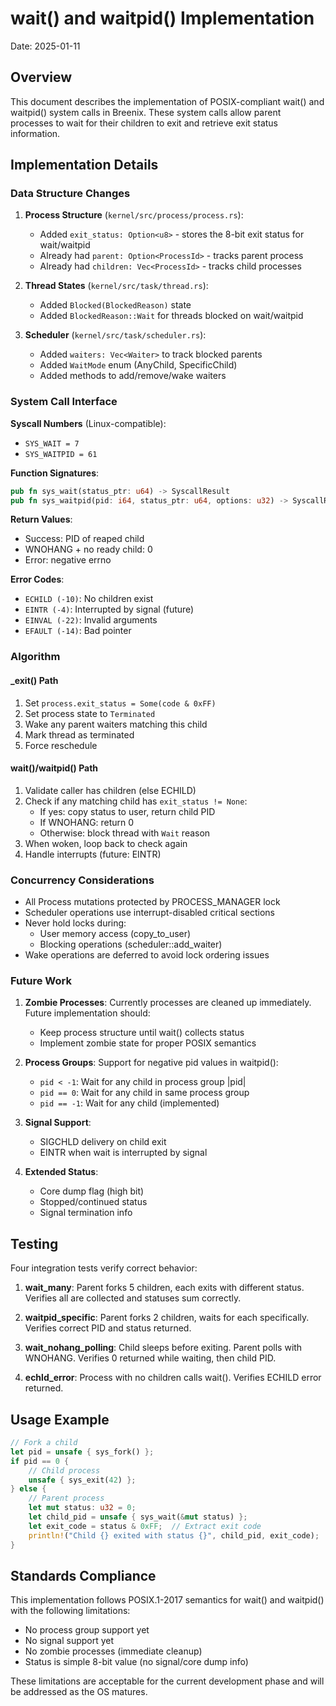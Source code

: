 # wait() and waitpid() Implementation

Date: 2025-01-11

## Overview

This document describes the implementation of POSIX-compliant wait() and waitpid() system calls in Breenix. These system calls allow parent processes to wait for their children to exit and retrieve exit status information.

## Implementation Details

### Data Structure Changes

1. **Process Structure** (`kernel/src/process/process.rs`):
   - Added `exit_status: Option<u8>` - stores the 8-bit exit status for wait/waitpid
   - Already had `parent: Option<ProcessId>` - tracks parent process
   - Already had `children: Vec<ProcessId>` - tracks child processes

2. **Thread States** (`kernel/src/task/thread.rs`):
   - Added `Blocked(BlockedReason)` state
   - Added `BlockedReason::Wait` for threads blocked on wait/waitpid

3. **Scheduler** (`kernel/src/task/scheduler.rs`):
   - Added `waiters: Vec<Waiter>` to track blocked parents
   - Added `WaitMode` enum (AnyChild, SpecificChild)
   - Added methods to add/remove/wake waiters

### System Call Interface

**Syscall Numbers** (Linux-compatible):
- `SYS_WAIT = 7`
- `SYS_WAITPID = 61`

**Function Signatures**:
```rust
pub fn sys_wait(status_ptr: u64) -> SyscallResult
pub fn sys_waitpid(pid: i64, status_ptr: u64, options: u32) -> SyscallResult
```

**Return Values**:
- Success: PID of reaped child
- WNOHANG + no ready child: 0
- Error: negative errno

**Error Codes**:
- `ECHILD (-10)`: No children exist
- `EINTR (-4)`: Interrupted by signal (future)
- `EINVAL (-22)`: Invalid arguments
- `EFAULT (-14)`: Bad pointer

### Algorithm

#### _exit() Path
1. Set `process.exit_status = Some(code & 0xFF)`
2. Set process state to `Terminated`
3. Wake any parent waiters matching this child
4. Mark thread as terminated
5. Force reschedule

#### wait()/waitpid() Path
1. Validate caller has children (else ECHILD)
2. Check if any matching child has `exit_status != None`:
   - If yes: copy status to user, return child PID
   - If WNOHANG: return 0
   - Otherwise: block thread with `Wait` reason
3. When woken, loop back to check again
4. Handle interrupts (future: EINTR)

### Concurrency Considerations

- All Process mutations protected by PROCESS_MANAGER lock
- Scheduler operations use interrupt-disabled critical sections
- Never hold locks during:
  - User memory access (copy_to_user)
  - Blocking operations (scheduler::add_waiter)
- Wake operations are deferred to avoid lock ordering issues

### Future Work

1. **Zombie Processes**: Currently processes are cleaned up immediately. Future implementation should:
   - Keep process structure until wait() collects status
   - Implement zombie state for proper POSIX semantics

2. **Process Groups**: Support for negative pid values in waitpid():
   - `pid < -1`: Wait for any child in process group |pid|
   - `pid == 0`: Wait for any child in same process group
   - `pid == -1`: Wait for any child (implemented)

3. **Signal Support**: 
   - SIGCHLD delivery on child exit
   - EINTR when wait is interrupted by signal

4. **Extended Status**:
   - Core dump flag (high bit)
   - Stopped/continued status
   - Signal termination info

## Testing

Four integration tests verify correct behavior:

1. **wait_many**: Parent forks 5 children, each exits with different status. Verifies all are collected and statuses sum correctly.

2. **waitpid_specific**: Parent forks 2 children, waits for each specifically. Verifies correct PID and status returned.

3. **wait_nohang_polling**: Child sleeps before exiting. Parent polls with WNOHANG. Verifies 0 returned while waiting, then child PID.

4. **echld_error**: Process with no children calls wait(). Verifies ECHILD error returned.

## Usage Example

```rust
// Fork a child
let pid = unsafe { sys_fork() };
if pid == 0 {
    // Child process
    unsafe { sys_exit(42) };
} else {
    // Parent process
    let mut status: u32 = 0;
    let child_pid = unsafe { sys_wait(&mut status) };
    let exit_code = status & 0xFF;  // Extract exit code
    println!("Child {} exited with status {}", child_pid, exit_code);
}
```

## Standards Compliance

This implementation follows POSIX.1-2017 semantics for wait() and waitpid() with the following limitations:
- No process group support yet
- No signal support yet  
- No zombie processes (immediate cleanup)
- Status is simple 8-bit value (no signal/core dump info)

These limitations are acceptable for the current development phase and will be addressed as the OS matures.